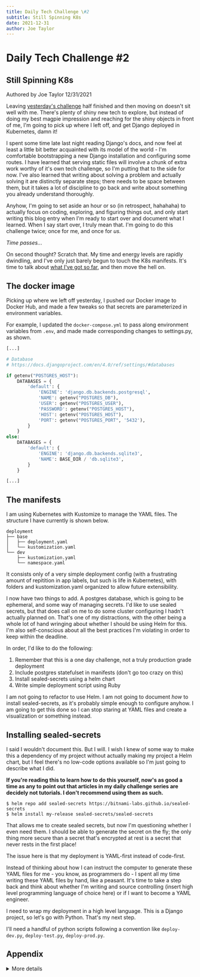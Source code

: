```yaml
---
title: Daily Tech Challenge \#2
subtitle: Still Spinning K8s
date: 2021-12-31
author: Joe Taylor
---
```

# Daily Tech Challenge #2
## Still Spinning K8s

<div class="authorship">Authored by Joe Taylor 12/31/2021</div>

Leaving [yesterday's
challenge](/posts/2021-12-30-daily-challenge-spin-up-django.html) half finished
and then moving on doesn't sit well with me. There's plenty of shiny new tech to
explore, but instead of doing my best magpie impression and reaching for the
shiny objects in front of me, I'm going to pick up where I left off, and get
Django deployed in Kubernetes, damn it!

I spent some time late last night reading Django's docs, and now feel at least a
little bit better acquainted with its model of the world - I'm comfortable
bootstrapping a new Django installation and configuring some routes. I have
learned that serving static files will involve a chunk of extra work worthy of
it's own tech challenge, so I'm putting that to the side for now. I've also
learned that writing about solving a problem and actually solving it are
distinctly separate steps; there needs to be space between them, but it takes a
lot of discipline to go back and write about something you already understand
thoroughly.

Anyhow, I'm going to set aside an hour or so (in retrospect, hahahaha) to
actually focus on coding, exploring, and figuring things out, and only start
writing this blog entry when I'm ready to start over and document what I
learned. When I say start over, I truly mean that. I'm going to do this
challenge twice; once for me, and once for *us.*

*Time passes...*

On second thought? Scratch that. My time and energy levels are rapidly
dwindling, and I've only just barely begun to touch the K8s manifests. It's time
to talk about [what I've got so far](https://github.com/textninja/dtc0002/), and
then move the hell on.

## The docker image

Picking up where we left off yesterday, I pushed our Docker image to Docker Hub,
and made a few tweaks so that secrets are parameterized in environment
variables.

For example, I updated the `docker-compose.yml` to pass along environment
variables from `.env`, and made made corresponding changes to settings.py, as
shown.

```python
[...]

# Database
# https://docs.djangoproject.com/en/4.0/ref/settings/#databases

if getenv("POSTGRES_HOST"):
    DATABASES = {
        'default': {
            'ENGINE': 'django.db.backends.postgresql',
            'NAME': getenv("POSTGRES_DB"),
            'USER': getenv("POSTGRES_USER"),
            'PASSWORD': getenv("POSTGRES_HOST"),
            'HOST': getenv("POSTGRES_HOST"),
            'PORT': getenv("POSTGRES_PORT", '5432'),
        }
    }
else:
    DATABASES = {
        'default': {
            'ENGINE': 'django.db.backends.sqlite3',
            'NAME': BASE_DIR / 'db.sqlite3',
        }
    }

[...]
```


## The manifests

I am using Kubernetes with Kustomize to manage the YAML files. The structure I
have currently is shown below.

```
deployment
├── base
│   ├── deployment.yaml
│   └── kustomization.yaml
└── dev
    ├── kustomization.yaml
    └── namespace.yaml
```

It consists only of a very simple deployment config (with a frustrating amount
of repitition in app labels, but such is life in Kubernetes), with folders and
kustomization.yaml organized to allow future extensibility.

I now have two things to add. A postgres database, which is going to be
ephemeral, and some way of managing secrets. I'd like to use sealed secrets, but
that does call on me to do some cluster configuring I hadn't actually planned
on. That's one of my distractions, with the other being a whole lot of hand
wringing about whether I should be using Helm for this. I'm also self-conscious
about all the best practices I'm violating in order to keep within the deadline.

In order, I'd like to do the following:

1. Remember that this is a one day challenge, not a truly production grade
   deployment
2. Include postgres statefulset in manifests (don't go too crazy on this)
3. Install sealed-secrets using a helm chart
4. Write simple deployment script using Ruby

I am not going to refactor to use Helm. I am not going to document *how* to
install sealed-secrets, as it's probably simple enough to configure anyhow. I am
going to get this done so I can stop staring at YAML files and create a
visualization or something instead.

## Installing sealed-secrets

I said I wouldn't document this. But I will. I wish I knew of some way to make
this a dependency of my project without actually making my project a Helm chart,
but I feel there's no low-code options available so I'm just going to describe
what I did.

**If you're reading this to learn how to do this yourself, now's as good a time
as any to point out that articles in my daily challenge series are decidely not
tutorials. I don't recommend using them as such.**

```console
$ helm repo add sealed-secrets https://bitnami-labs.github.io/sealed-secrets
$ helm install my-release sealed-secrets/sealed-secrets
```

That allows me to create sealed secrets, but now I'm questioning whether I even
need them. I should be able to generate the secret on the fly; the only thing
more secure than a secret that's encrypted at rest is a secret that never
rests in the first place!

The issue here is that my deployment is YAML-first instead of code-first.

Instead of thinking about how I can instruct the computer to generate these YAML
files for me - you know, as programmers do - I spent all my time writing these
YAML files by hand, like a peasant. It's time to take a step back and think
about whether I'm writing and source controlling (insert high level programming
language of choice here) or if I want to become a YAML engineer.

I need to wrap my deployment in a high level language. This is a Django project,
so let's go with Python. That's my next step.

I'll need a handful of python scripts following a convention like
`deploy-dev.py`, `deploy-test.py`, `deploy-prod.py`.



## Appendix

<details markdown="1">
<summary>More details</summary>

### Tech used today

 - [Madness Markdown Server](https://madness.dannyb.co/)
 - Kustomize
 - Kubernetes
 - Django
 - sealed-secrets

### Roadblocks

 - Burnt the midnight oil yesterday, so focus is troublesome

### Future challenge ideas

 - Create a visual for folder structures that can be integrated with blogs
 - Create a parallax design
 - Create a sidebar indicator of scroll position

</details>
